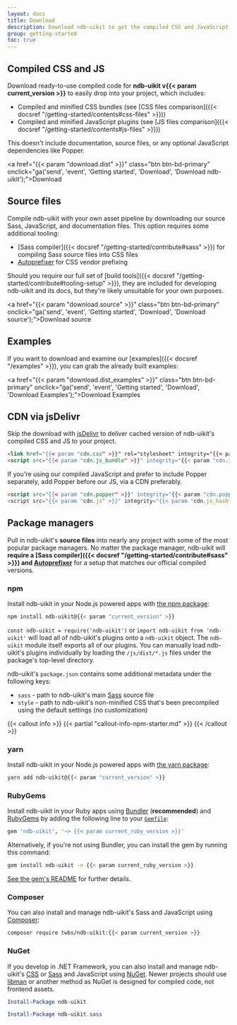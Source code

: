 ```yaml
---
layout: docs
title: Download
description: Download ndb-uikit to get the compiled CSS and JavaScript, source code, or include it with your favorite package managers like npm, RubyGems, and more.
group: getting-started
toc: true
---
```


## Compiled CSS and JS

Download ready-to-use compiled code for **ndb-uikit v{{< param current_version >}}** to easily drop into your project, which includes:

- Compiled and minified CSS bundles (see [CSS files comparison]({{< docsref "/getting-started/contents#css-files" >}}))
- Compiled and minified JavaScript plugins (see [JS files comparison]({{< docsref "/getting-started/contents#js-files" >}}))

This doesn't include documentation, source files, or any optional JavaScript dependencies like Popper.

<a href="{{< param "download.dist" >}}" class="btn btn-bd-primary" onclick="ga('send', 'event', 'Getting started', 'Download', 'Download ndb-uikit');">Download</a>

## Source files

Compile ndb-uikit with your own asset pipeline by downloading our source Sass, JavaScript, and documentation files. This option requires some additional tooling:

- [Sass compiler]({{< docsref "/getting-started/contribute#sass" >}}) for compiling Sass source files into CSS files
- [Autoprefixer](https://10.0.224.36:8080/postcss/autoprefixer) for CSS vendor prefixing

Should you require our full set of [build tools]({{< docsref "/getting-started/contribute#tooling-setup" >}}), they are included for developing ndb-uikit and its docs, but they're likely unsuitable for your own purposes.

<a href="{{< param "download.source" >}}" class="btn btn-bd-primary" onclick="ga('send', 'event', 'Getting started', 'Download', 'Download source');">Download source</a>

## Examples

If you want to download and examine our [examples]({{< docsref "/examples" >}}), you can grab the already built examples:

<a href="{{< param "download.dist_examples" >}}" class="btn btn-bd-primary" onclick="ga('send', 'event', 'Getting started', 'Download', 'Download Examples');">Download Examples</a>

## CDN via jsDelivr

Skip the download with [jsDelivr](https://www.jsdelivr.com/) to deliver cached version of ndb-uikit's compiled CSS and JS to your project.

```html
<link href="{{< param "cdn.css" >}}" rel="stylesheet" integrity="{{< param "cdn.css_hash" >}}" crossorigin="anonymous">
<script src="{{< param "cdn.js_bundle" >}}" integrity="{{< param "cdn.js_bundle_hash" >}}" crossorigin="anonymous"></script>
```

If you're using our compiled JavaScript and prefer to include Popper separately, add Popper before our JS, via a CDN preferably.

```html
<script src="{{< param "cdn.popper" >}}" integrity="{{< param "cdn.popper_hash" >}}" crossorigin="anonymous"></script>
<script src="{{< param "cdn.js" >}}" integrity="{{< param "cdn.js_hash" >}}" crossorigin="anonymous"></script>
```

## Package managers

Pull in ndb-uikit's **source files** into nearly any project with some of the most popular package managers. No matter the package manager, ndb-uikit will **require a [Sass compiler]({{< docsref "/getting-started/contribute#sass" >}}) and [Autoprefixer](https://10.0.224.36:8080/postcss/autoprefixer)** for a setup that matches our official compiled versions.

### npm

Install ndb-uikit in your Node.js powered apps with [the npm package](https://www.npmjs.com/package/ndb-uikit):

```sh
npm install ndb-uikit@{{< param "current_version" >}}
```

`const ndb-uikit = require('ndb-uikit')` or `import ndb-uikit from 'ndb-uikit'` will load all of ndb-uikit's plugins onto a `ndb-uikit` object.
The `ndb-uikit` module itself exports all of our plugins. You can manually load ndb-uikit's plugins individually by loading the `/js/dist/*.js` files under the package's top-level directory.

ndb-uikit's `package.json` contains some additional metadata under the following keys:

- `sass` - path to ndb-uikit's main [Sass](https://sass-lang.com/) source file
- `style` - path to ndb-uikit's non-minified CSS that's been precompiled using the default settings (no customization)

{{< callout info >}}
{{< partial "callout-info-npm-starter.md" >}}
{{< /callout >}}

### yarn

Install ndb-uikit in your Node.js powered apps with [the yarn package](https://yarnpkg.com/en/package/ndb-uikit):

```sh
yarn add ndb-uikit@{{< param "current_version" >}}
```

### RubyGems

Install ndb-uikit in your Ruby apps using [Bundler](https://bundler.io/) (**recommended**) and [RubyGems](https://rubygems.org/) by adding the following line to your [`Gemfile`](https://bundler.io/gemfile.html):

```ruby
gem 'ndb-uikit', '~> {{< param current_ruby_version >}}'
```

Alternatively, if you're not using Bundler, you can install the gem by running this command:

```sh
gem install ndb-uikit -v {{< param current_ruby_version >}}
```

[See the gem's README](https://10.0.224.36:8080/twbs/ndb-uikit-rubygem/blob/master/README.md) for further details.

### Composer

You can also install and manage ndb-uikit's Sass and JavaScript using [Composer](https://getcomposer.org/):

```sh
composer require twbs/ndb-uikit:{{< param current_version >}}
```

### NuGet

If you develop in .NET Framework, you can also install and manage ndb-uikit's [CSS](https://www.nuget.org/packages/ndb-uikit/) or [Sass](https://www.nuget.org/packages/ndb-uikit.sass/) and JavaScript using [NuGet](https://www.nuget.org/). Newer projects should use [libman](https://docs.microsoft.com/en-us/aspnet/core/client-side/libman/) or another method as NuGet is designed for compiled code, not frontend assets.

```powershell
Install-Package ndb-uikit
```

```powershell
Install-Package ndb-uikit.sass
```
